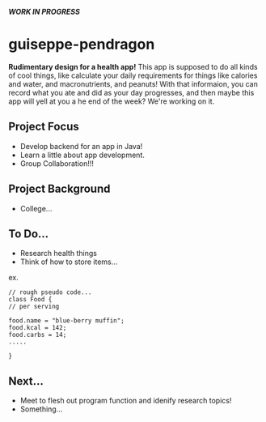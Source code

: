 ***WORK IN PROGRESS***

# guiseppe-pendragon

 **Rudimentary design for a health app!** This app is supposed to do all kinds
of cool things, like calculate your daily requirements for things like calories and water,
and macronutrients, and peanuts! With that informaion, you can record what you ate and did as your day
progresses, and then maybe this app will yell at you a he end of the week? We're working on it.


## Project Focus
* Develop backend for an app in Java!
* Learn a little about app development.
* Group Collaboration!!!

## Project Background
* College...

## To Do...
* Research health things
* Think of how to store items...

ex.
```
// rough pseudo code...
class Food {
// per serving

food.name = "blue-berry muffin";
food.kcal = 142;
food.carbs = 14;
.....

}
```

## Next...
* Meet to flesh out program function and idenify research topics!
* Something...

